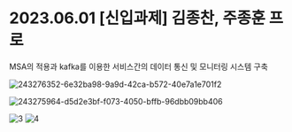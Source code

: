 # 2023.06.01 [신입과제] 김종찬, 주종훈 프로

MSA의 적용과 kafka를 이용한 서비스간의 데이터 통신 및 모니터링 시스템 구축


![243276352-6e32ba98-9a9d-42ca-b572-40e7a1e701f2](https://github.com/wn1331/MSA-ORG-NewEmployee-Task/assets/85150438/752403df-b1c7-467c-8bab-cec3fbbe9edc)

![243275964-d5d2e3bf-f073-4050-bffb-96dbb09bb406](https://github.com/wn1331/MSA-ORG-NewEmployee-Task/assets/85150438/bb4f47d7-24d0-42d5-a95c-41f5091c27ef)


![3](https://github.com/wn1331/MSA-ORG-NewEmployee-Task/assets/85150438/c2c89e02-ebea-48ae-a8cc-08645c8cc1ca)
![4](https://github.com/wn1331/MSA-ORG-NewEmployee-Task/assets/85150438/b23a13c5-7b5c-4b1c-bea9-4a88abb4e2b0)
